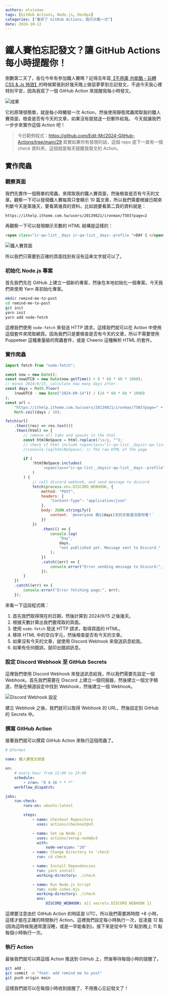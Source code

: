 ```yaml
---
authors: elvismao
tags: [GitHub Actions, Node.js, DevOps]
categories: ["看好了 GitHub Actions，我只示範一次"]
date: 2024-10-12
---
```


# 鐵人賽怕忘記發文？讓 GitHub Actions 每小時提醒你！

倒數第二天了，各位今年有參加鐵人賽嗎？記得去年寫[【不用庫 也能酷 - 玩轉 CSS & Js 特效】](https://ithelp.ithome.com.tw/users/20139821/ironman/6133)的時候緊張到好幾天晚上做惡夢夢到忘記發文，不過今天我心裡特別平安，因為我寫了一個 GitHub Action 來提醒我每小時發文。

![成果](remind.webp)

它的原理很簡單，就是每小時觸發一次 Action，然後使用靜態爬蟲爬取我的鐵人賽頁面，檢查是否有今天的文章，如果沒有就發送一封郵件給我。
今天就讓我們一步步來實作這個 Action 吧！

> 今日範例程式：<https://github.com/Edit-Mr/2024-GitHub-Actions/tree/main/29>
> 其實如果你有發現的話，這個 repo 底下一直有一個 check 資料夾，這個就是每天提醒我發文的 Action。

## 實作爬蟲

### 觀察頁面

我們先實作一個簡單的爬蟲，來爬取我的鐵人賽頁面，然後檢查是否有今天的文章。觀察一下可以發現鐵人賽每頁只會顯示 10 篇文章，所以我們需要根據日期來判斷今天是第幾天，要看第幾頁的資料。比如說要看第二頁的資料就是：

```plaintext
https://ithelp.ithome.com.tw/users/20139821/ironman/7503?page=2
```

再觀察一下可以發現顯示天數的 HTML 結構是這樣的：

```html
<span class="ir-qa-list__days ir-qa-list__days--profile ">DAY 1 </span>
```

![鐵人賽頁面](ithome.webp)

所以我們只需要到正確的頁面找到有沒有這串文字就可以了。

### 初始化 Node.js 專案

首先我們先在 GitHub 上建立一個新的專案，然後在本地初始化一個專案。今天我們來使用 Yarn 來初始化專案。

```bash
mkdir remind-me-to-post
cd remind-me-to-post
git init
yarn init
yarn add node-fetch
```

這裡我們使用 `node-fetch` 來發送 HTTP 請求，這樣我們就可以在 Action 中使用這個套件來爬取網頁。因為我們只是要檢查是否有今天的文章，所以不需要使用 Puppeteer 這種重量級的爬蟲套件，或是 Cheerio 這種解析 HTML 的套件。

### 實作爬蟲

```javascript
import fetch from "node-fetch";

const now = new Date();
const nowUTC8 = new Date(now.getTime() + 8 * 60 * 60 * 1000);
// minus 2024/9/15, calculate how many days after.
const days = Math.floor(
    (nowUTC8 - new Date("2024-09-14")) / (24 * 60 * 60 * 1000)
);
const url =
    "https://ithelp.ithome.com.tw/users/20139821/ironman/7503?page=" +
    Math.ceil(days / 10);

fetch(url)
    .then((res) => res.text())
    .then((html) => {
        // remove all tabs and spaces in the html
        const htmlNoSpace = html.replace(/\s/g, "");
        // check if html include <spanclass="ir-qa-list__daysir-qa-list__days--profile">DAY5</span>
        //console.log(htmlNoSpace); // The raw HTML of the page

        if (
            !htmlNoSpace.includes(
                `<spanclass="ir-qa-list__daysir-qa-list__days--profile">DAY${days}</span>`
            )
        ) {
            // call discord webhook, and send message to discord
            fetch(process.env.DISCORD_WEBHOOK, {
                method: "POST",
                headers: {
                    "Content-Type": "application/json"
                },
                body: JSON.stringify({
                    content: `@everyone 第${days}天的文章還沒發布喔！`
                })
            })
                .then(() => {
                    console.log(
                        "Day",
                        days,
                        "not published yet. Message sent to Discord."
                    );
                })
                .catch((err) => {
                    console.error("Error sending message to Discord:", err);
                });
        }
    })
    .catch((err) => {
        console.error("Error fetching page:", err);
    });
```

來看一下這段程式碼：

1. 首先我們取得現在的日期，然後計算到 2024/9/15 之後幾天。
2. 根據天數計算出我們要爬取的頁面。
3. 使用 `node-fetch` 發送 HTTP 請求，取得頁面的 HTML。
4. 移除 HTML 中的空白字元，然後檢查是否有今天的文章。
5. 如果沒有今天的文章，就使用 Discord Webhook 來發送訊息給我。
6. 如果有任何錯誤，就印出錯誤訊息。

### 設定 Discord Webhook 至 GitHub Secrets

這裡我們使用 Discord Webhook 來發送訊息給我，所以我們需要先設定一個 Webhook。首先我們需要在 Discord 上建立一個伺服器，然後建立一個文字頻道，然後在頻道設定中找到 Webhook，然後建立一個 Webhook。

![Discord Webhook 設定](discord.webp)

建立 Webhook 之後，我們就可以取得 Webhook 的 URL，然後設定到 GitHub 的 Secrets 中。

### 撰寫 GitHub Action

接著我們就可以撰寫 GitHub Action 來執行這個爬蟲了。

```yaml
# @format

name: 鐵人賽發文檢查

on:
    # every hour from 12:00 to 23:00
    schedule:
        - cron: "0 4-16 * * *"
    workflow_dispatch:

jobs:
    run-check:
        runs-on: ubuntu-latest

        steps:
            - name: Checkout Repository
              uses: actions/checkout@v3

            - name: Set up Node.js
              uses: actions/setup-node@v3
              with:
                  node-version: "20"
            - name: Change Directory to 'check'
              run: cd check

            - name: Install Dependencies
              run: yarn install
              working-directory: ./check

            - name: Run Node.js Script
              run: node index.mjs
              working-directory: ./check
              env:
                  DISCORD_WEBHOOK: ${{ secrets.DISCORD_WEBHOOK }}
```

這裡要注意由於 GitHub Action 的時區是 UTC，所以我們需要將時間 +8 小時，這樣才能在正確的時間執行 Action。這裡我們設定每小時執行一次，從凌晨 12 點 (因為這時候我通常還沒睡，或是一早能看到)。接下來是從中午 12 點到晚上 11 點每個小時執行一次。

### 執行 Action

最後我們就可以將這個 Action 推送到 GitHub 上，然後等待每個小時的提醒了。

```bash
git add .
git commit -m "feat: add remind me to post"
git push origin main
```

這樣我們就可以在每個小時收到提醒了，不用擔心忘記發文了！
